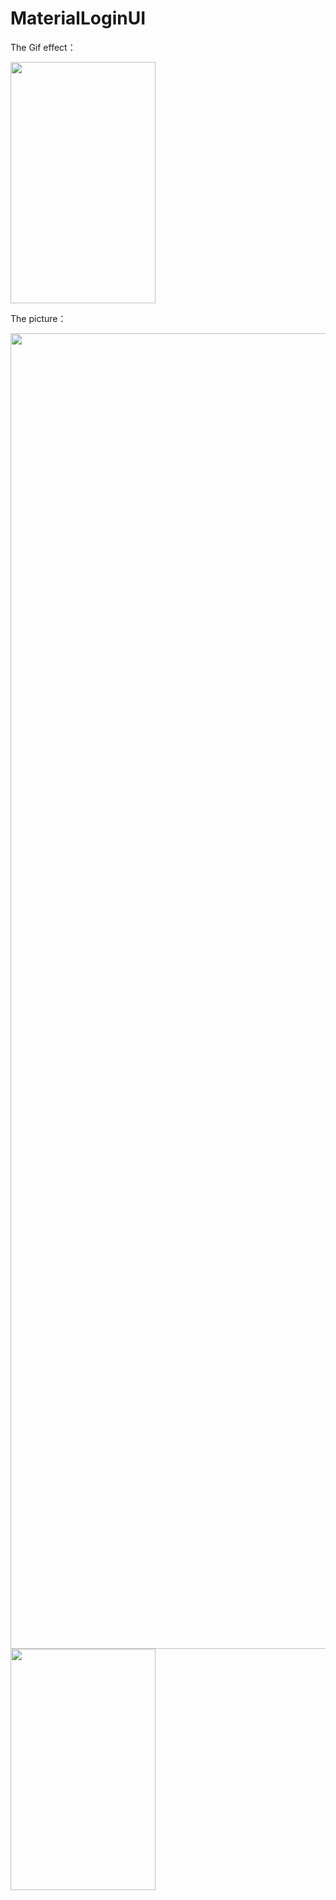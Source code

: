 # MaterialLoginUI

The Gif effect：

<img src="https://raw.githubusercontent.com/fanrunqi/MaterialLogin/master/screenshots/a.gif" width = "232" height = "386"  />

The picture：

<img src="https://raw.githubusercontent.com/fanrunqi/MaterialLogin/master/screenshots/b.png" width = "1152" height = "2105"  />


<img src="https://raw.githubusercontent.com/fanrunqi/MaterialLogin/master/screenshots/c.png" width = "232" height = "386"  />
